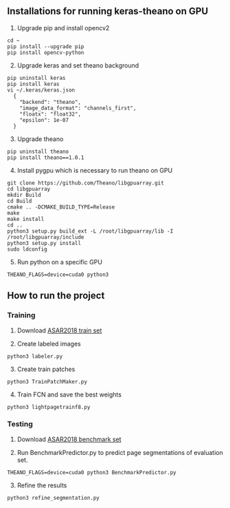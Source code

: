 ## Installations for running keras-theano on GPU
1. Upgrade pip and install opencv2
```
cd ~
pip install --upgrade pip
pip install opencv-python
```
2. Upgrade keras and set theano background
```
pip uninstall keras
pip install keras
vi ~/.keras/keras.json
  {
    "backend": "theano",
    "image_data_format": "channels_first",
    "floatx": "float32",
    "epsilon": 1e-07
  }
```
3. Upgrade theano
```
pip uninstall theano
pip install theano==1.0.1
```
4. Install pygpu which is necessary to run theano on GPU
```
git clone https://github.com/Theano/libgpuarray.git
cd libgpuarray
mkdir Build
cd Build
cmake .. -DCMAKE_BUILD_TYPE=Release
make
make install
cd ..
python3 setup.py build_ext -L /root/libgpuarray/lib -I /root/libgpuarray/include
python3 setup.py install
sudo ldconfig
```
5. Run python on a specific GPU
```
THEANO_FLAGS=device=cuda0 python3
```

## How to run the project
### Training
1. Download [ASAR2018 train set](http://cs-people.bu.edu/wdqin/ASAR2018LayoutAnalysisCompetition/main.html)

2. Create labeled images
```
python3 labeler.py
```
3. Create train patches
```
python3 TrainPatchMaker.py
```
4. Train FCN and save the best weights
```
python3 lightpagetrainf8.py
```
### Testing
1. Download [ASAR2018 benchmark set](http://cs-people.bu.edu/wdqin/ASAR2018LayoutAnalysisCompetition/main.html)

2. Run BenchmarkPredictor.py to predict page segmentations of evaluation set.
```
THEANO_FLAGS=device=cuda0 python3 BenchmarkPredictor.py
```
3. Refine the results
```
python3 refine_segmentation.py
```
